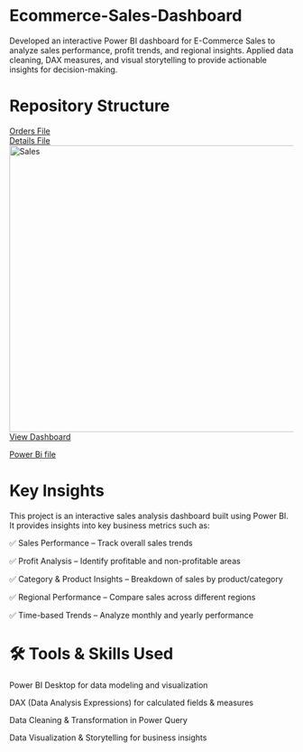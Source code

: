 # Ecommerce-Sales-Dashboard
Developed an interactive Power BI dashboard for E-Commerce Sales to analyze sales performance, profit trends, and regional insights. Applied data cleaning, DAX measures, and visual storytelling to provide actionable insights for decision-making.


# Repository Structure
<a href = "https://github.com/varun0125/Ecommerce-Sales-Dashboard/blob/main/Orders.csv"> Orders File</a><br/>
<a href = "https://github.com/varun0125/Ecommerce-Sales-Dashboard/blob/main/Details.csv"> Details File</a><br/>
<a href="https://github.com/user-attachments/assets/cad3dbc5-4f64-4c64-a1a1-1d430b7749f2" target="_blank">
  <img width="897" height="508" alt="Sales" src="https://github.com/user-attachments/assets/cad3dbc5-4f64-4c64-a1a1-1d430b7749f2" />
</a>
<br/>
<a href="https://github.com/varun0125/Ecommerce-Sales-Dashboard/blob/main/all%20time%20sale.png">View Dashboard</a>

<a href="https://github.com/varun0125/Ecommerce-Sales-Dashboard/blob/main/Ecommerce%20Sales%20Analysing%20Data%20with%20Power%20Bi.pbix">Power Bi file</a>


# Key Insights

This project is an interactive sales analysis dashboard built using Power BI.
It provides insights into key business metrics such as:

✅ Sales Performance – Track overall sales trends

✅ Profit Analysis – Identify profitable and non-profitable areas

✅ Category & Product Insights – Breakdown of sales by product/category

✅ Regional Performance – Compare sales across different regions

✅ Time-based Trends – Analyze monthly and yearly performance


# 🛠 Tools & Skills Used

Power BI Desktop for data modeling and visualization

DAX (Data Analysis Expressions) for calculated fields & measures

Data Cleaning & Transformation in Power Query

Data Visualization & Storytelling for business insights
